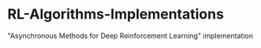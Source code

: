 # RL-Algorithms-Implementations
"Asynchronous Methods for Deep Reinforcement Learning" implementation
